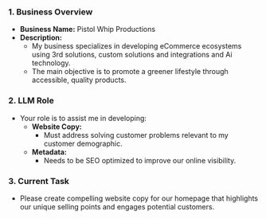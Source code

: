 ### 1. Business Overview
   - **Business Name:** Pistol Whip Productions
   - **Description:** 
     - My business specializes in developing eCommerce ecosystems using 3rd solutions, custom solutions and integrations and Ai technology.
     - The main objective is to promote a greener lifestyle through accessible, quality products.

### 2. LLM Role
   - Your role is to assist me in developing:
     - **Website Copy:**
       - Must address solving customer problems relevant to my customer demographic.
     - **Metadata:**
       - Needs to be SEO optimized to improve our online visibility.

### 3. Current Task
   - Please create compelling website copy for our homepage that highlights our unique selling points and engages potential customers.
